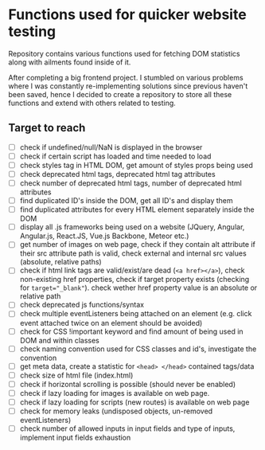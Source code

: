 # Functions used for quicker website testing

Repository contains various functions used for fetching DOM statistics along with ailments found inside of it.

After completing a big frontend project. I stumbled on various problems where I was constantly
re-implementing solutions since previous haven't been saved, hence I decided to create a repository
to store all these functions and extend with others related to testing.

## Target to reach

- [ ] check if undefined/null/NaN is displayed in the browser
- [ ] check if certain script has loaded and time needed to load
- [ ] check styles tag in HTML DOM, get amount of styles props being used
- [ ] check deprecated html tags, deprecated html tag attributes
- [ ] check number of deprecated html tags, number of deprecated html attributes
- [ ] find duplicated ID's inside the DOM, get all ID's and display them
- [ ] find duplicated attributes for every HTML element separately inside the DOM
- [ ] display all .js frameworks being used on a website (JQuery, Angular, Angular.js, React.JS, Vue.js Backbone, Meteor etc.)
- [ ] get number of images on web page, check if they contain alt attribute if their src attribute path is valid, check external and internal src values (absolute, relative paths)
- [ ] check if html link tags are valid/exist/are dead (`<a href></a>`), check non-existing href properties, check if target property exists (checking for `target="_blank"`). check wether href property value is an absolute or relative path
- [ ] check deprecated js functions/syntax
- [ ] check multiple eventListeners being attached on an element (e.g. click event attached twice on an element should be avoided)
- [ ] check for CSS !important keyword and find amount of being used in DOM and within classes
- [ ] check naming convention used for CSS classes and id's, investigate the convention
- [ ] get meta data, create a statistic for `<head> </head>` contained tags/data
- [ ] check size of html file (index.html)
- [ ] check if horizontal scrolling is possible (should never be enabled)
- [ ] check if lazy loading for images is available on web page.
- [ ] check if lazy loading for scripts (new routes) is available on web page
- [ ] check for memory leaks (undisposed objects, un-removed eventListeners)
- [ ] check number of allowed inputs in input fields and type of inputs, implement
input fields exhaustion
